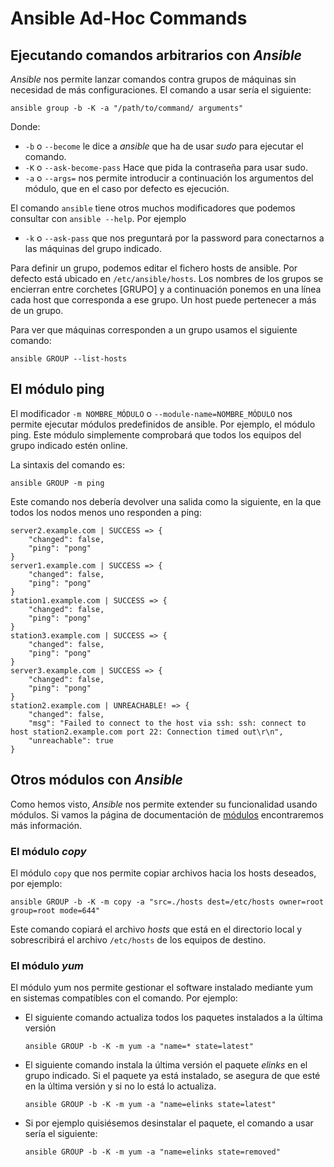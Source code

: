 Ansible Ad-Hoc Commands
=======================

Ejecutando comandos arbitrarios con _Ansible_
----------------------------------------------

_Ansible_ nos permite lanzar comandos contra grupos de máquinas sin necesidad de más configuraciones. El comando a usar sería el siguiente:

    ansible group -b -K -a "/path/to/command/ arguments"

Donde:

  - `-b` o `--become` le dice a _ansible_ que ha de usar _sudo_ para ejecutar el comando.
  - `-K` o `--ask-become-pass` Hace que pida la contraseña para usar sudo.
  - `-a` o `--args=` nos permite introducir a continuación los argumentos del módulo, que en el caso por defecto es ejecución.

El comando `ansible` tiene otros muchos modificadores que podemos consultar con `ansible --help`. Por ejemplo
  - `-k` o `--ask-pass` que nos preguntará por la password para conectarnos a las máquinas del grupo indicado.

Para definir un grupo, podemos editar el fichero hosts de ansible. Por defecto está ubicado en `/etc/ansible/hosts`. Los nombres de los grupos se encierran entre corchetes \[GRUPO\] y a continuación ponemos en una línea cada host que corresponda a ese grupo. Un host puede pertenecer a más de un grupo.

Para ver que máquinas corresponden a un grupo usamos el siguiente comando:

    ansible GROUP --list-hosts

El módulo ping
--------------

El modificador `-m NOMBRE_MÓDULO` o `--module-name=NOMBRE_MÓDULO` nos permite ejecutar módulos predefinidos de ansible. Por ejemplo, el módulo ping. Este módulo simplemente comprobará que todos los equipos del grupo indicado estén online.

La sintaxis del comando es:

    ansible GROUP -m ping

Este comando nos debería devolver una salida como la siguiente, en la que todos los nodos menos uno responden a ping:

```
server2.example.com | SUCCESS => {
    "changed": false, 
    "ping": "pong"
}
server1.example.com | SUCCESS => {
    "changed": false, 
    "ping": "pong"
}
station1.example.com | SUCCESS => {
    "changed": false, 
    "ping": "pong"
}
station3.example.com | SUCCESS => {
    "changed": false, 
    "ping": "pong"
}
server3.example.com | SUCCESS => {
    "changed": false, 
    "ping": "pong"
}
station2.example.com | UNREACHABLE! => {
    "changed": false, 
    "msg": "Failed to connect to the host via ssh: ssh: connect to host station2.example.com port 22: Connection timed out\r\n", 
    "unreachable": true
}
```

Otros módulos con _Ansible_
---------------------------

Como hemos visto, _Ansible_ nos permite extender su funcionalidad usando módulos. Si vamos la página de documentación de [módulos](http://docs.ansible.com/ansible/latest/modules.html) encontraremos más información.

### El módulo _copy_

El módulo `copy` que nos permite copiar archivos hacia los hosts deseados, por ejemplo:

    ansible GROUP -b -K -m copy -a "src=./hosts dest=/etc/hosts owner=root group=root mode=644"

Este comando copiará el archivo _hosts_ que está en el directorio local y sobrescribirá el archivo `/etc/hosts` de los equipos de destino.

### El módulo _yum_

El módulo yum nos permite gestionar el software instalado mediante yum en sistemas compatibles con el comando. Por ejemplo:

 - El siguiente comando actualiza todos los paquetes instalados a la última versión

    `ansible GROUP -b -K -m yum -a "name=* state=latest"`

 - El siguiente comando instala la última versión el paquete _elinks_ en el grupo indicado. Si el paquete ya está instalado, se asegura de que esté en la última versión y si no lo está lo actualiza.

    `ansible GROUP -b -K -m yum -a "name=elinks state=latest"`

 - Si por ejemplo quisiésemos desinstalar el paquete, el comando a usar sería el siguiente:

    `ansible GROUP -b -K -m yum -a "name=elinks state=removed"`
